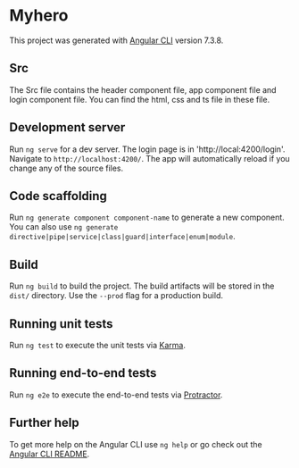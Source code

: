 # Myhero

This project was generated with [Angular CLI](https://github.com/angular/angular-cli) version 7.3.8.

## Src

The Src file contains the header component file, app component file and login component file. You can find the html, css and ts file in these file.

## Development server

Run `ng serve` for a dev server. 
The login page is in 'http://local:4200/login'.
Navigate to `http://localhost:4200/`. The app will automatically reload if you change any of the source files.

## Code scaffolding

Run `ng generate component component-name` to generate a new component. You can also use `ng generate directive|pipe|service|class|guard|interface|enum|module`.

## Build

Run `ng build` to build the project. The build artifacts will be stored in the `dist/` directory. Use the `--prod` flag for a production build.

## Running unit tests

Run `ng test` to execute the unit tests via [Karma](https://karma-runner.github.io).

## Running end-to-end tests

Run `ng e2e` to execute the end-to-end tests via [Protractor](http://www.protractortest.org/).

## Further help

To get more help on the Angular CLI use `ng help` or go check out the [Angular CLI README](https://github.com/angular/angular-cli/blob/master/README.md).
